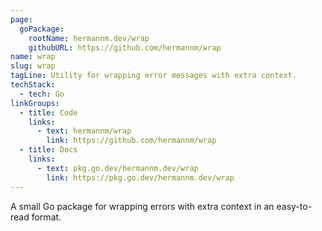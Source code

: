 ```yaml
---
page:
  goPackage:
    rootName: hermannm.dev/wrap
    githubURL: https://github.com/hermannm/wrap
name: wrap
slug: wrap
tagLine: Utility for wrapping error messages with extra context.
techStack:
  - tech: Go
linkGroups:
  - title: Code
    links:
      - text: hermannm/wrap
        link: https://github.com/hermannm/wrap
  - title: Docs
    links:
      - text: pkg.go.dev/hermannm.dev/wrap
        link: https://pkg.go.dev/hermannm.dev/wrap
---
```


A small Go package for wrapping errors with extra context in an easy-to-read format.
